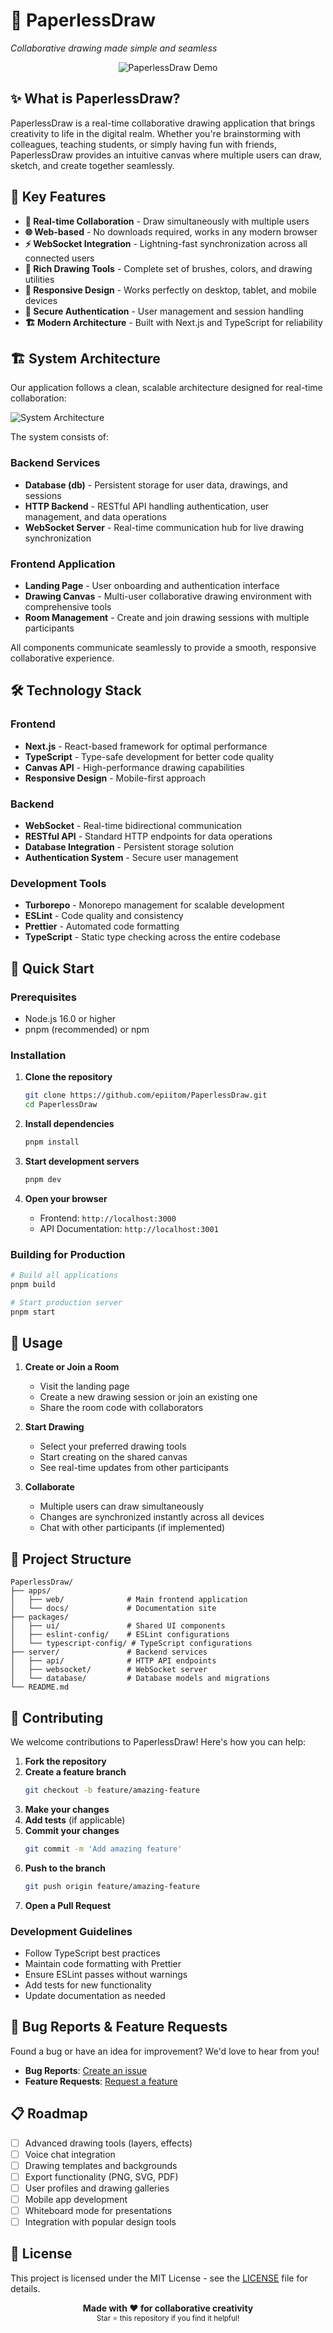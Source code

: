 # 🎨 PaperlessDraw

*Collaborative drawing made simple and seamless*

<div align="center">

![PaperlessDraw Demo](https://readme-typing-svg.herokuapp.com?font=Fira+Code&size=24&duration=3000&pause=1000&color=FF6B35&center=true&vCenter=true&multiline=true&width=600&height=100&lines=Draw+Together;Create+Together;No+Paper+Needed)

</div>

## ✨ What is PaperlessDraw?

PaperlessDraw is a real-time collaborative drawing application that brings creativity to life in the digital realm. Whether you're brainstorming with colleagues, teaching students, or simply having fun with friends, PaperlessDraw provides an intuitive canvas where multiple users can draw, sketch, and create together seamlessly.

## 🚀 Key Features

- **🎯 Real-time Collaboration** - Draw simultaneously with multiple users
- **🌐 Web-based** - No downloads required, works in any modern browser  
- **⚡ WebSocket Integration** - Lightning-fast synchronization across all connected users
- **🎨 Rich Drawing Tools** - Complete set of brushes, colors, and drawing utilities
- **📱 Responsive Design** - Works perfectly on desktop, tablet, and mobile devices
- **🔐 Secure Authentication** - User management and session handling
- **🏗️ Modern Architecture** - Built with Next.js and TypeScript for reliability

## 🏗️ System Architecture

Our application follows a clean, scalable architecture designed for real-time collaboration:

![System Architecture](![image](https://github.com/user-attachments/assets/6a8db34b-c2db-4302-bcd8-126597ba0e2a)
)

The system consists of:

### Backend Services
- **Database (db)** - Persistent storage for user data, drawings, and sessions
- **HTTP Backend** - RESTful API handling authentication, user management, and data operations
- **WebSocket Server** - Real-time communication hub for live drawing synchronization

### Frontend Application  
- **Landing Page** - User onboarding and authentication interface
- **Drawing Canvas** - Multi-user collaborative drawing environment with comprehensive tools
- **Room Management** - Create and join drawing sessions with multiple participants

All components communicate seamlessly to provide a smooth, responsive collaborative experience.

## 🛠️ Technology Stack

### Frontend
- **Next.js** - React-based framework for optimal performance
- **TypeScript** - Type-safe development for better code quality
- **Canvas API** - High-performance drawing capabilities
- **Responsive Design** - Mobile-first approach

### Backend
- **WebSocket** - Real-time bidirectional communication
- **RESTful API** - Standard HTTP endpoints for data operations
- **Database Integration** - Persistent storage solution
- **Authentication System** - Secure user management

### Development Tools
- **Turborepo** - Monorepo management for scalable development
- **ESLint** - Code quality and consistency
- **Prettier** - Automated code formatting
- **TypeScript** - Static type checking across the entire codebase

## 🚀 Quick Start

### Prerequisites
- Node.js 16.0 or higher
- pnpm (recommended) or npm

### Installation

1. **Clone the repository**
   ```bash
   git clone https://github.com/epiitom/PaperlessDraw.git
   cd PaperlessDraw
   ```

2. **Install dependencies**
   ```bash
   pnpm install
   ```

3. **Start development servers**
   ```bash
   pnpm dev
   ```

4. **Open your browser**
   - Frontend: `http://localhost:3000`
   - API Documentation: `http://localhost:3001`

### Building for Production

```bash
# Build all applications
pnpm build

# Start production server
pnpm start
```

## 🎯 Usage

1. **Create or Join a Room**
   - Visit the landing page
   - Create a new drawing session or join an existing one
   - Share the room code with collaborators

2. **Start Drawing**
   - Select your preferred drawing tools
   - Start creating on the shared canvas
   - See real-time updates from other participants

3. **Collaborate**
   - Multiple users can draw simultaneously
   - Changes are synchronized instantly across all devices
   - Chat with other participants (if implemented)

## 📁 Project Structure

```
PaperlessDraw/
├── apps/
│   ├── web/              # Main frontend application
│   └── docs/             # Documentation site
├── packages/
│   ├── ui/               # Shared UI components
│   ├── eslint-config/    # ESLint configurations
│   └── typescript-config/ # TypeScript configurations
├── server/               # Backend services
│   ├── api/              # HTTP API endpoints
│   ├── websocket/        # WebSocket server
│   └── database/         # Database models and migrations
└── README.md
```

## 🤝 Contributing

We welcome contributions to PaperlessDraw! Here's how you can help:

1. **Fork the repository**
2. **Create a feature branch**
   ```bash
   git checkout -b feature/amazing-feature
   ```
3. **Make your changes**
4. **Add tests** (if applicable)
5. **Commit your changes**
   ```bash
   git commit -m 'Add amazing feature'
   ```
6. **Push to the branch**
   ```bash
   git push origin feature/amazing-feature
   ```
7. **Open a Pull Request**

### Development Guidelines
- Follow TypeScript best practices
- Maintain code formatting with Prettier
- Ensure ESLint passes without warnings
- Add tests for new functionality
- Update documentation as needed

## 🐛 Bug Reports & Feature Requests

Found a bug or have an idea for improvement? We'd love to hear from you!

- **Bug Reports**: [Create an issue](https://github.com/epiitom/PaperlessDraw/issues/new?template=bug_report.md)
- **Feature Requests**: [Request a feature](https://github.com/epiitom/PaperlessDraw/issues/new?template=feature_request.md)

## 📋 Roadmap

- [ ] Advanced drawing tools (layers, effects)
- [ ] Voice chat integration
- [ ] Drawing templates and backgrounds
- [ ] Export functionality (PNG, SVG, PDF)
- [ ] User profiles and drawing galleries
- [ ] Mobile app development
- [ ] Whiteboard mode for presentations
- [ ] Integration with popular design tools

## 📄 License

This project is licensed under the MIT License - see the [LICENSE](LICENSE) file for details.


<div align="center">
  <strong>Made with ❤️ for collaborative creativity</strong>
  <br>
  <sub>Star ⭐ this repository if you find it helpful!</sub>
</div>

